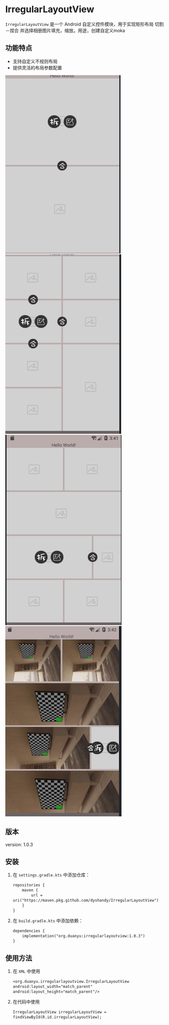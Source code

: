 # IrregularLayoutView

`IrregularLayoutView` 是一个 Android 自定义控件模块，用于实现矩形布局 切割－捏合 并选择相册图片填充，缩放。用途，创建自定义moka

## 功能特点

- 支持自定义不规则布局
- 提供灵活的布局参数配置

![img.png](img.png)
![img_1.png](img_1.png)
![img_2.png](img_2.png)
![img_3.png](img_3.png)
## 版本

version: 1.0.3
## 安装

1. 在 `settings.gradle.kts` 中添加仓库：
    ```
    repositories {
        maven {
            url = uri("https://maven.pkg.github.com/dyshandy/IrregularLayoutView")
        }
    }
    ```
2. 在 `build.gradle.kts` 中添加依赖：
    ```
    dependencies {
        implementation("org.duanyu:irregularlayoutview:1.0.3")
    }
    ```

## 使用方法

1. 在 `XML` 中使用
    ```
    <org.duanyu.irregularlayoutview.IrregularLayoutView
    android:layout_width="match_parent"
    android:layout_height="match_parent"/>
    ```
2. 在代码中使用
    ```
    IrregularLayoutView irregularLayoutView = findViewById(R.id.irregularLayoutView);
    ```
